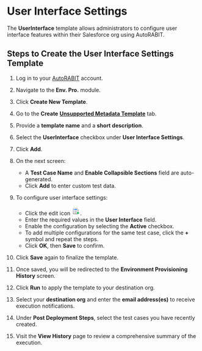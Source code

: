 # User Interface Settings

The **UserInterface** template allows administrators to configure user interface features within their Salesforce org using AutoRABIT.

## Steps to Create the User Interface Settings Template

1. Log in to your [AutoRABIT](https://www.autorabit.com/) account.
2. Navigate to the **Env. Pro.** module.
3. Click **Create New Template**.
4. Go to the **Create** [**Unsupported Metadata Template**](./) tab.
5. Provide a **template name** and a **short description**.
6. Select the **UserInterface** checkbox under **User Interface Settings**.
7. Click **Add**.

8. On the next screen:
   - A **Test Case Name** and **Enable Collapsible Sections** field are auto-generated.
   - Click **Add** to enter custom test data.

9. To configure user interface settings:
   - Click the edit icon ![Edit](../../../../../.gitbook/assets/image%20(1478).png).
   - Enter the required values in the **User Interface** field.
   - Enable the configuration by selecting the **Active** checkbox.
   - To add multiple configurations for the same test case, click the **+** symbol and repeat the steps.
   - Click **OK**, then **Save** to confirm.

10. Click **Save** again to finalize the template.

11. Once saved, you will be redirected to the **Environment Provisioning History** screen.
12. Click **Run** to apply the template to your destination org.
13. Select your **destination org** and enter the **email address(es)** to receive execution notifications.
14. Under **Post Deployment Steps**, select the test cases you have recently created.
15. Visit the **View History** page to review a comprehensive summary of the execution.
